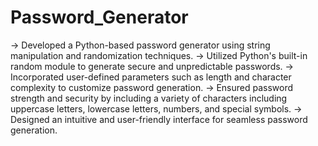 # Password_Generator

-> Developed a Python-based password generator using string manipulation and randomization techniques.
-> Utilized Python's built-in random module to generate secure and unpredictable passwords.
-> Incorporated user-defined parameters such as length and character complexity to customize password generation.
-> Ensured password strength and security by including a variety of characters including uppercase letters, lowercase letters, numbers, and special symbols.
-> Designed an intuitive and user-friendly interface for seamless password generation.
